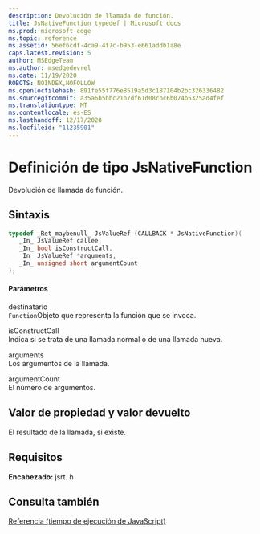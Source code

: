 ```yaml
---
description: Devolución de llamada de función.
title: JsNativeFunction typedef | Microsoft docs
ms.prod: microsoft-edge
ms.topic: reference
ms.assetid: 56ef6cdf-4ca9-4f7c-b953-e661addb1a8e
caps.latest.revision: 5
author: MSEdgeTeam
ms.author: msedgedevrel
ms.date: 11/19/2020
ROBOTS: NOINDEX,NOFOLLOW
ms.openlocfilehash: 891fe55f776e8519a5d3c187104b2bc326336482
ms.sourcegitcommit: a35a6b5bbc21b7df61d08cbc6b074b5325ad4fef
ms.translationtype: MT
ms.contentlocale: es-ES
ms.lasthandoff: 12/17/2020
ms.locfileid: "11235901"
---
```

# Definición de tipo JsNativeFunction

Devolución de llamada de función.  
  
## Sintaxis  
  
```cpp  
typedef _Ret_maybenull_ JsValueRef (CALLBACK * JsNativeFunction)(  
   _In_ JsValueRef callee,  
   _In_ bool isConstructCall,  
   _In_ JsValueRef *arguments,  
   _In_ unsigned short argumentCount  
);  
```  
  
#### Parámetros  
 destinatario  
 `Function`Objeto que representa la función que se invoca.  
  
 isConstructCall  
 Indica si se trata de una llamada normal o de una llamada nueva.  
  
 arguments  
 Los argumentos de la llamada.  
  
 argumentCount  
 El número de argumentos.  
  
## Valor de propiedad y valor devuelto  
 El resultado de la llamada, si existe.  
  
## Requisitos  
 **Encabezado:** jsrt. h  
  
## Consulta también  
 [Referencia (tiempo de ejecución de JavaScript)](../chakra-hosting/reference-javascript-runtime.md)
